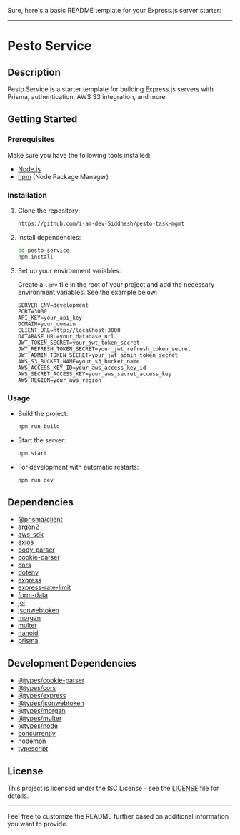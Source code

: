 Sure, here's a basic README template for your Express.js server starter:

---

# Pesto Service

## Description

Pesto Service is a starter template for building Express.js servers with Prisma, authentication, AWS S3 integration, and more.

## Getting Started

### Prerequisites

Make sure you have the following tools installed:

- [Node.js](https://nodejs.org/)
- [npm](https://www.npmjs.com/) (Node Package Manager)

### Installation

1. Clone the repository:

   ```bash
   https://github.com/i-am-dev-Siddhesh/pesto-task-mgmt
   ```

2. Install dependencies:

   ```bash
   cd pesto-service
   npm install
   ```

3. Set up your environment variables:

   Create a `.env` file in the root of your project and add the necessary environment variables. See the example below:

   ```env
   SERVER_ENV=development
   PORT=3000
   API_KEY=your_api_key
   DOMAIN=your_domain
   CLIENT_URL=http://localhost:3000
   DATABASE_URL=your_database_url
   JWT_TOKEN_SECRET=your_jwt_token_secret
   JWT_REFRESH_TOKEN_SECRET=your_jwt_refresh_token_secret
   JWT_ADMIN_TOKEN_SECRET=your_jwt_admin_token_secret
   AWS_S3_BUCKET_NAME=your_s3_bucket_name
   AWS_ACCESS_KEY_ID=your_aws_access_key_id
   AWS_SECRET_ACCESS_KEY=your_aws_secret_access_key
   AWS_REGION=your_aws_region
   ```

### Usage

- Build the project:

  ```bash
  npm run build
  ```

- Start the server:

  ```bash
  npm start
  ```

- For development with automatic restarts:

  ```bash
  npm run dev
  ```

## Dependencies

- [@prisma/client](https://www.prisma.io/)
- [argon2](https://www.npmjs.com/package/argon2)
- [aws-sdk](https://www.npmjs.com/package/aws-sdk)
- [axios](https://www.npmjs.com/package/axios)
- [body-parser](https://www.npmjs.com/package/body-parser)
- [cookie-parser](https://www.npmjs.com/package/cookie-parser)
- [cors](https://www.npmjs.com/package/cors)
- [dotenv](https://www.npmjs.com/package/dotenv)
- [express](https://www.npmjs.com/package/express)
- [express-rate-limit](https://www.npmjs.com/package/express-rate-limit)
- [form-data](https://www.npmjs.com/package/form-data)
- [joi](https://www.npmjs.com/package/joi)
- [jsonwebtoken](https://www.npmjs.com/package/jsonwebtoken)
- [morgan](https://www.npmjs.com/package/morgan)
- [multer](https://www.npmjs.com/package/multer)
- [nanoid](https://www.npmjs.com/package/nanoid)
- [prisma](https://www.prisma.io/)

## Development Dependencies

- [@types/cookie-parser](https://www.npmjs.com/package/@types/cookie-parser)
- [@types/cors](https://www.npmjs.com/package/@types/cors)
- [@types/express](https://www.npmjs.com/package/@types/express)
- [@types/jsonwebtoken](https://www.npmjs.com/package/@types/jsonwebtoken)
- [@types/morgan](https://www.npmjs.com/package/@types/morgan)
- [@types/multer](https://www.npmjs.com/package/@types/multer)
- [@types/node](https://www.npmjs.com/package/@types/node)
- [concurrently](https://www.npmjs.com/package/concurrently)
- [nodemon](https://www.npmjs.com/package/nodemon)
- [typescript](https://www.npmjs.com/package/typescript)

## License

This project is licensed under the ISC License - see the [LICENSE](LICENSE) file for details.

---

Feel free to customize the README further based on additional information you want to provide.